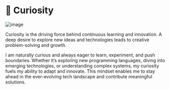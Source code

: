 # 🦸 Curiosity

![image](https://github.com/user-attachments/assets/ed478e2e-76e4-4572-ad66-3937a6d605ec)

Curiosity is the driving force behind continuous learning and innovation. A deep desire to explore new ideas and technologies leads to creative problem-solving and growth.

I am naturally curious and always eager to learn, experiment, and push boundaries. Whether it’s exploring new programming languages, diving into emerging technologies, or understanding complex systems, my curiosity fuels my ability to adapt and innovate. This mindset enables me to stay ahead in the ever-evolving tech landscape and contribute meaningful solutions.
